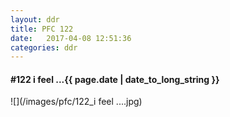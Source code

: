 ```yaml
---
layout: ddr
title: PFC 122
date:   2017-04-08 12:51:36
categories: ddr
---
```


#### **#122** i feel ...<span class="pull-right">{{ page.date | date_to_long_string }}</span>
![](/images/pfc/122_i feel ....jpg)
